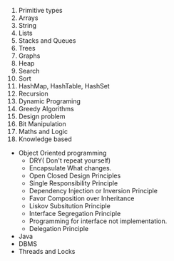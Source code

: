 1. Primitive types
1. Arrays
1. String
1. Lists
1. Stacks and Queues
1. Trees
1. Graphs
1. Heap
1. Search
1. Sort
1. HashMap, HashTable, HashSet
1. Recursion
1. Dynamic Programing
1. Greedy Algorithms
1. Design problem
1. Bit Manipulation
1. Maths and Logic
1. Knowledge based
  - Object Oriented programming
    - DRY( Don't repeat yourself)
    - Encapsulate What changes.
    - Open Closed Design Principles
    - Single Responsibility Principle
    - Dependency Injection or Inversion Principle
    - Favor Composition over Inheritance
    - Liskov Subsitution Principle
    - Interface Segregation Principle
    - Programming for interface not implementation.
    - Delegation Principle
  - Java
  - DBMS
  - Threads and Locks
